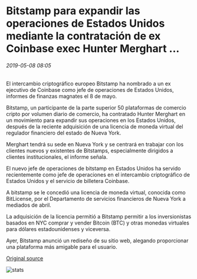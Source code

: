 # Bitstamp para expandir las operaciones de Estados Unidos mediante la contratación de ex Coinbase exec Hunter Merghart ...

###### 2019-05-08 08:05

El intercambio criptográfico europeo Bitstamp ha nombrado a un ex ejecutivo de Coinbase como jefe de operaciones de Estados Unidos, informes de finanzas magnates el 8 de mayo.

Bitstamp, un participante de la parte superior 50 plataformas de comercio cripto por volumen diario de comercio, ha contratado Hunter Merghart en un movimiento para expandir sus operaciones en los Estados Unidos, después de la reciente adquisición de una licencia de moneda virtual del regulador financiero del estado de Nueva York.

Merghart tendrá su sede en Nueva York y se centrará en trabajar con los clientes nuevos y existentes de Bitstamps, especialmente dirigidos a clientes institucionales, el informe señala.

El nuevo jefe de operaciones de bitstamp en Estados Unidos ha servido recientemente como jefe de operaciones en el intercambio criptográfico de Estados Unidos y el servicio de billetera Coinbase.

A bitstamp se le concedió una licencia de moneda virtual, conocida como BitLicense, por el Departamento de servicios financieros de Nueva York a mediados de abril.

La adquisición de la licencia permitió a Bitstamp permitir a los inversionistas basados en NYC comprar y vender Bitcoin (BTC) y otras monedas virtuales para dólares estadounidenses y viceversa.

Ayer, Bitstamp anunció un rediseño de su sitio web, alegando proporcionar una plataforma más amigable para el usuario.

[Original source](https://cointelegraph.com/news/bitstamp-to-expand-us-operations-by-hiring-former-coinbase-exec-hunter-merghart)

![stats](https://c.statcounter.com/11760860/0/a89fa40b/1/ "stats")